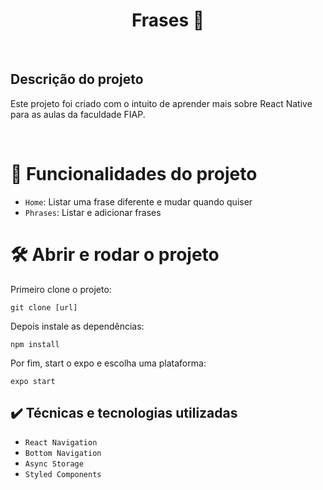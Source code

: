 <h1 align="center">Frases 📝 </h1>

<br/>

<h2> 
    Descrição do projeto
</h2>
<p> 
   Este projeto foi criado com o intuito de aprender mais sobre React Native para as aulas da faculdade FIAP.
</p>

<br/>

# :hammer: Funcionalidades do projeto

- `Home`: Listar uma frase diferente e mudar quando quiser
- `Phrases`: Listar e adicionar frases

# 🛠️ Abrir e rodar o projeto

Primeiro clone o projeto:

``` git clone [url] ```

Depois instale as dependências: 

``` npm install ```

Por fim, start o expo e escolha uma plataforma:

``` expo start ```

## ✔️ Técnicas e tecnologias utilizadas

- ``React Navigation``
- ``Bottom Navigation``
- ``Async Storage``
- ``Styled Components``

